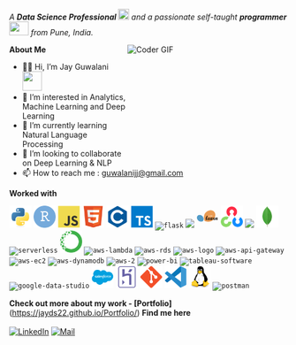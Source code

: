 <p>
  <em>
    A <b> Data Science Professional </b> <img src="https://raw.githubusercontent.com/TheDudeThatCode/TheDudeThatCode/master/Assets/Medal.gif" width=20 height=20> and a passionate self-taught <b>programmer</b> <img src="https://raw.githubusercontent.com/TheDudeThatCode/TheDudeThatCode/master/Assets/Developer.gif" width=35 height=25> from Pune, India.
  </em>
 </p>

<img align="right" alt="Coder GIF" height=190 width=290 src="https://i.pinimg.com/originals/e4/26/70/e426702edf874b181aced1e2fa5c6cde.gif" />


**About Me**

- 🥷🏻 Hi, I’m Jay Guwalani  <img src="https://raw.githubusercontent.com/TheDudeThatCode/TheDudeThatCode/master/Assets/Hi.gif" width=35 height=35>
- 👀 I’m interested in Analytics, Machine Learning and Deep Learning
- 🌱 I’m currently learning Natural Language Processing
- 👾 I’m looking to collaborate on Deep Learning & NLP
- 📫 How to reach me : guwalanijj@gmail.com



**Worked with** 

<code><img height="40" src="https://raw.githubusercontent.com/devicons/devicon/master/icons/python/python-original.svg" title="python"></code>
<code><img height="40" src="https://github.com/devicons/devicon/blob/master/icons/rstudio/rstudio-original.svg" title="rstudio"></code>
<code><img height="40" src="https://raw.githubusercontent.com/devicons/devicon/master/icons/javascript/javascript-original.svg" title="javascript"></code>
<code><img height="40" src="https://raw.githubusercontent.com/devicons/devicon/master/icons/html5/html5-original.svg" title="html5"></code>
<code><img height="40" src="https://raw.githubusercontent.com/devicons/devicon/master/icons/c/c-plain.svg" title="C"></code>
<code><img height="40" src="https://raw.githubusercontent.com/devicons/devicon/master/icons/typescript/typescript-plain.svg" title="typescript"></code>
<code><img height="40" src="https://www.vectorlogo.zone/logos/pocoo_flask/pocoo_flask-icon.svg" title="flask"></code>
<code><img height="40" src="https://cdn.worldvectorlogo.com/logos/tensorflow-2.svg"></code>
<code><img height="40" src="https://raw.githubusercontent.com/github/explore/80688e429a7d4ef2fca1e82350fe8e3517d3494d/topics/scikit-learn/scikit-learn.png" title="sklearn"></code>
<code><img height="40" src="https://github.com/devicons/devicon/blob/master/icons/opencv/opencv-original.svg" title="opencv"></code>
<code><img height="40" src="https://cdn.worldvectorlogo.com/logos/mysql-6.svg"></code>
<code><img height="40" src="https://raw.githubusercontent.com/devicons/devicon/master/icons/mongodb/mongodb-original.svg" title="mongodb"></code>
<code><img height="40" src="https://res.cloudinary.com/practicaldev/image/fetch/s--ipV6F4tM--/c_limit%2Cf_auto%2Cfl_progressive%2Cq_auto%2Cw_880/https://raw.githubusercontent.com/serverless/assets/master/Icon/Framework/PNG/Serverless_Framework-icon01.png" title="serverless"></code>
<code><img height="40" src="https://github.com/devicons/devicon/blob/master/icons/anaconda/anaconda-original.svg" title="anaconda"></code>
<code><img height="40" src="https://cdn.worldvectorlogo.com/logos/aws-lambda-1.svg" title="aws-lambda"></code>
<code><img height="40" src="https://cdn.worldvectorlogo.com/logos/aws-rds.svg" title="aws-rds"></code>
<code><img height="40" src="https://cdn.worldvectorlogo.com/logos/aws-logo.svg" title="aws-logo"></code>
<code><img height="40" src="https://cdn.worldvectorlogo.com/logos/aws-api-gateway.svg" title="aws-api-gateway"></code>
<code><img height="40" src="https://cdn.worldvectorlogo.com/logos/aws-ec2.svg" title="aws-ec2"></code>
<code><img height="40" src="https://cdn.worldvectorlogo.com/logos/aws-dynamodb.svg" title="aws-dynamodb"></code>
<code><img height="40" src="https://cdn.worldvectorlogo.com/logos/aws-2.svg" title="aws-2"></code>
<code><img height="40" src="https://cdn.worldvectorlogo.com/logos/power-bi.svg" title="power-bi"></code>
<code><img height="40" src="https://cdn.worldvectorlogo.com/logos/tableau-software.svg" title="tableau-software"></code>
<code><img height="40" src="https://cdn.worldvectorlogo.com/logos/google-data-studio.svg" title="google-data-studio"></code>
<code><img height="40" src="https://github.com/devicons/devicon/blob/master/icons/salesforce/salesforce-original.svg" title="salesforce"></code>
<code><img height="40" src="https://github.com/devicons/devicon/blob/master/icons/heroku/heroku-original.svg" title="heroku"></code>
<code><img height="40" src="https://raw.githubusercontent.com/devicons/devicon/master/icons/git/git-original.svg" title="git"></code>
<code><img height="40" src="https://github.com/devicons/devicon/blob/master/icons/vscode/vscode-original.svg" title="vscode"></code>
<code><img height="40" src="https://raw.githubusercontent.com/devicons/devicon/master/icons/linux/linux-original.svg" title="linux"></code>
<code><img height="40" src="https://cdn.worldvectorlogo.com/logos/postman.svg" title="postman"></code>

**Check out more about my work  - [Portfolio]**(https://jayds22.github.io/Portfolio/)
**Find me here** <br><br>
<a href="https://www.linkedin.com/in/jay-guwalani-66763b191/" target="_blank"><img alt="LinkedIn" src="https://img.shields.io/badge/linkedin-%230077B5.svg?&style=for-the-badge&logo=linkedin&logoColor=white" /></a>
<a href="mailto:guwalanijj@gmail.com" target="_blank"><img alt="Mail" src="https://img.shields.io/badge/Gmail-D14836?style=for-the-badge&logo=gmail&logoColor=white"/></a>


<!---
JayDS22/JayDS22 is a ✨ special ✨ repository because its `README.md` (this file) appears on your GitHub profile.
You can click the Preview link to take a look at your changes.
--->

